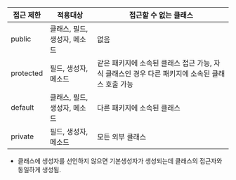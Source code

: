 |접근 제한|적용대상|접근할 수 없는 클래스|
|------|------------|------------------|
|public|클래스, 필드, 생성자, 메소드|없음|
|protected|필드, 생성자, 메소드|같은 패키지에 소속된 클래스 접근 가능, 자식 클래스인 경우 다른 패키지에 소속된 클래스 호출 가능|
|default|클래스, 필드, 생성자, 메소드|다른 패키지에 소속된 클래스|
|private|필드, 생성자, 메소드|모든 외부 클래스|


- 클래스에 생성자를 선언하지 않으면 기본생성자가 생성되는데 클래스의 접근자와 동일하게 생성됨.
